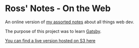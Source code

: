 # Ross' Notes - On the Web

An online version of [my assorted notes](https://github.com/rsstdd/notes) about all things web dev.

The purpose of this project was to learn [Gatsby](https://www.gatsbyjs.org/).

[You can find a live version hosted on S3 here](https://d2zkjkmvqm13rb.cloudfront.net/)

